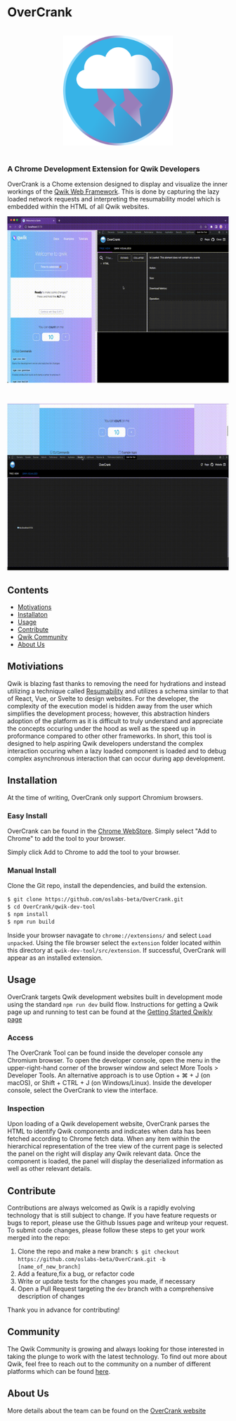 # OverCrank

<br>
    <div align="center">
        <a href='https://www.overcrank.dev/'>
            <img src='imgs/overcrank-2d-logo.png' width='250px'/>
        </a>
    </div>
<br>

### A Chrome Development Extension for Qwik Developers

OverCrank is a Chome extension designed to display and visualize the inner workings of the [Qwik Web Framework](https://qwik.builder.io/docs/think-qwik/). This is done by capturing the lazy loaded network requests and interpreting the resumability model which is embedded within the HTML of all Qwik websites.

![GIF demonstrating Tree View in OverCrank](imgs/tree-view-minified.gif)

<br>

![GIF demonstrating Graph View in OverCrank](imgs/graph-view-minified.gif)

## Contents

- [Motivations](#motivations)
- [Installaton](#installation)
- [Usage](#usage)
- [Contribute](#contribute)
- [Qwik Community](#community)
- [About Us](#about)

## Motiviations

Qwik is blazing fast thanks to removing the need for hydrations and instead utilizing a technique called [Resumability](https://qwik.builder.io/docs/concepts/resumable/) and utilizes a schema similar to that of React, Vue, or Svelte to design websites. For the developer, the complexity of the execution model is hidden away from the user which simplifies the development process; however, this abstraction hinders adoption of the platform as it is difficult to truly understand and appreciate the concepts occuring under the hood as well as the speed up in proformance compared to other other frameworks. In short, this tool is designed to help aspiring Qwik developers understand the complex interaction occuring when a lazy loaded component is loaded and to debug complex asynchronous interaction that can occur during app development.

## Installation

At the time of writing, OverCrank only support Chromium browsers.

### Easy Install

OverCrank can be found in the [Chrome WebStore](https://chrome.google.com/webstore/detail/overcrank/liieapoeenabnghbiimfeffghlaiallg?hl=en). Simply select "Add to Chrome" to add the tool to your browser.

Simply click Add to Chrome to add the tool to your browser.

### Manual Install

Clone the Git repo, install the dependencies, and build the extension.

```bash
$ git clone https://github.com/oslabs-beta/OverCrank.git
$ cd OverCrank/qwik-dev-tool
$ npm install
$ npm run build
```

Inside your browser navagate to `chrome://extensions/` and select `Load unpacked`. Using the file browser select the `extension` folder located within this directory at `qwik-dev-tool/src/extension`. If successful, OverCrank will appear as an installed extension.

## Usage

OverCrank targets Qwik development websites built in development mode using the standard `npm run dev` build flow. Instructions for getting a Qwik page up and running to test can be found at the [Getting Started Qwikly page](https://qwik.builder.io/docs/getting-started/)

### Access

The OverCrank Tool can be found inside the developer console any Chromium browser. To open the developer console, open the menu in the upper-right-hand corner of the browser window and select More Tools > Developer Tools. An alternative approach is to use Option + ⌘ + J (on macOS), or Shift + CTRL + J (on Windows/Linux). Inside the developer console, select the OverCrank to view the interface.

### Inspection

Upon loading of a Qwik developement website, OverCrank parses the HTML to identify Qwik components and indicates when data has been fetched according to Chrome fetch data. When any item within the hierarchical representation of the tree view of the current page is selected the panel on the right will display any Qwik relevant data. Once the component is loaded, the panel will display the deserialized information as well as other relevant details.

## Contribute

Contributions are always welcomed as Qwik is a rapidly evolving technology that is still subject to change. If you have feature requests or bugs to report, please use the Github Issues page and writeup your request. To submit code changes, please follow these steps to get your work merged into the repo:

1. Clone the repo and make a new branch: `$ git checkout https://github.com/oslabs-beta/OverCrank.git -b [name_of_new_branch]`
2. Add a feature,fix a bug, or refactor code
3. Write or update tests for the changes you made, if necessary
4. Open a Pull Request targeting the `dev` branch with a comprehensive description of changes

Thank you in advance for contributing!

## Community

The Qwik Community is growing and always looking for those interested in taking the plunge to work with the latest technology. To find out more about Qwik, feel free to reach out to the community on a number of different platforms which can be found [here](https://qwikcommunity.com/).

## About Us

More details about the team can be found on the [OverCrank website](https://www.overcrank.dev/)
